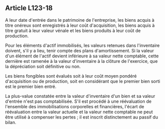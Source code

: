Article L123-18
----
A leur date d'entrée dans le patrimoine de l'entreprise, les biens acquis à
titre onéreux sont enregistrés à leur coût d'acquisition, les biens acquis à
titre gratuit à leur valeur vénale et les biens produits à leur coût de
production.

Pour les éléments d'actif immobilisés, les valeurs retenues dans l'inventaire
doivent, s'il y a lieu, tenir compte des plans d'amortissement. Si la valeur
d'un élément de l'actif devient inférieure à sa valeur nette comptable, cette
dernière est ramenée à la valeur d'inventaire à la clôture de l'exercice, que la
dépréciation soit définitive ou non.

Les biens fongibles sont évalués soit à leur coût moyen pondéré d'acquisition ou
de production, soit en considérant que le premier bien sorti est le premier bien
entré.

La plus-value constatée entre la valeur d'inventaire d'un bien et sa valeur
d'entrée n'est pas comptabilisée. S'il est procédé à une réévaluation de
l'ensemble des immobilisations corporelles et financières, l'écart de
réévaluation entre la valeur actuelle et la valeur nette comptable ne peut être
utilisé à compenser les pertes ; il est inscrit distinctement au passif du
bilan.
